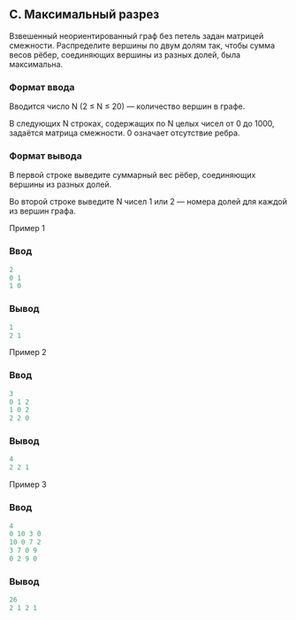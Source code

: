 ﻿## C. Максимальный разрез


Взвешенный неориентированный граф без петель задан матрицей смежности. Распределите вершины по двум долям так, чтобы сумма весов рёбер, соединяющих вершины из разных долей, была максимальна.

### Формат ввода
Вводится число N (2 ≤ N ≤ 20) — количество вершин в графе.

В следующих N строках, содержащих по N целых чисел от 0 до 1000, задаётся матрица смежности. 0 означает отсутствие ребра.

### Формат вывода
В первой строке выведите суммарный вес рёбер, соединяющих вершины из разных долей.

Во второй строке выведите N чисел 1 или 2 — номера долей для каждой из вершин графа.

Пример 1  
### Ввод
```cpp
2
0 1
1 0
```

### Вывод  
```cpp
1
2 1 
```

Пример 2  
### Ввод
```cpp
3
0 1 2
1 0 2
2 2 0
```

### Вывод  
```cpp
4
2 2 1 
```

Пример 3  
### Ввод
```cpp
4
0 10 3 0
10 0 7 2
3 7 0 9
0 2 9 0
```

### Вывод  
```cpp
26
2 1 2 1 
```

